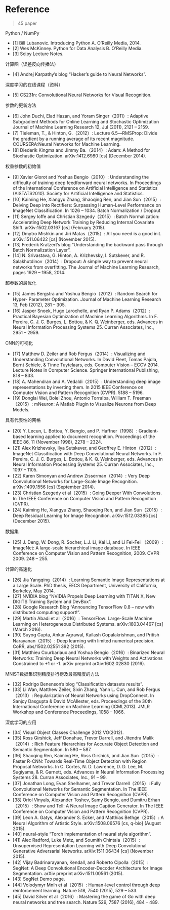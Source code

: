 # Reference
> 45 paper

Python / NumPy
- [1] Bill Lubanovic. Introducing Python A. O’Reilly Media, 2014.
- [2] Wes McKinney. Python for Data Analysis B. O’Reilly Media.
- [3] Scipy Lecture Notes.

计算图（误差反向传播法）
- [4] Andrej Karpathy’s blog “Hacker’s guide to Neural Networks”.

深度学习的在线课程（资料）
- [5] CS231n: Convolutional Neural Networks for Visual Recognition.

参数的更新方法
- [6] John Duchi, Elad Hazan, and Yoram Singer（2011）: Adaptive Subgradient Methods for Online Learning 
  and Stochastic Optimization Journal of Machine Learning Research 12, Jul (2011), 2121 – 2159.
- [7] Tieleman, T., & Hinton, G.（2012）: Lecture 6.5―RMSProp: Divide the
  gradient by a running average of its recent magnitude. COURSERA:Neural Networks for Machine Learning.
- [8] Diederik Kingma and Jimmy Ba.（2014）: Adam: A Method for Stochastic Optimization. arXiv:1412.6980 [cs] (December 2014).

权重参数的初始值
- [9] Xavier Glorot and Yoshua Bengio（2010）: Understanding the difficulty
of training deep feedforward neural networks. In Proceedings of the
International Conference on Artificial Intelligence and Statistics
(AISTATS2010). Society for Artificial Intelligence and Statistics.
- [10] Kaiming He, Xiangyu Zhang, Shaoqing Ren, and Jian Sun（2015）:
Delving Deep into Rectifiers: Surpassing Human-Level Performance on
ImageNet Classification. In 1026 – 1034.
Batch Normalization / Dropout
- [11] Sergey Ioffe and Christian Szegedy（2015）: Batch Normalization:
Accelerating Deep Network Training by Reducing Internal Covariate
Shift. arXiv:1502.03167 [cs] (February 2015).
- [12] Dmytro Mishkin and Jiri Matas（2015）: All you need is a good init.
arXiv:1511.06422 [cs] (November 2015).
- [13] Frederik Kratzert’s blog “Understanding the backward pass through Batch
Normalization Layer”.
- [14] N. Srivastava, G. Hinton, A. Krizhevsky, I. Sutskever, and R.
Salakhutdinov（2014）: Dropout: A simple way to prevent neural
  networks from overfitting. The Journal of Machine Learning Research,
  pages 1929 – 1958, 2014.
  
超参数的最优化
- [15] James Bergstra and Yoshua Bengio（2012）: Random Search for Hyper-
  Parameter Optimization. Journal of Machine Learning Research 13,
  Feb (2012), 281 – 305.
- [16] Jasper Snoek, Hugo Larochelle, and Ryan P. Adams（2012）: Practical
  Bayesian Optimization of Machine Learning Algorithms. In F. Pereira,
  C. J. C. Burges, L. Bottou, & K. Q. Weinberger, eds. Advances in
  Neural Information Processing Systems 25. Curran Associates, Inc.,
  2951 – 2959.
  
CNN的可视化
- [17] Matthew D. Zeiler and Rob Fergus（2014）: Visualizing and
  Understanding Convolutional Networks. In David Fleet, Tomas Pajdla,
  Bernt Schiele, & Tinne Tuytelaars, eds. Computer Vision – ECCV 2014.
  Lecture Notes in Computer Science. Springer International Publishing,
  818 – 833.
- [18] A. Mahendran and A. Vedaldi（2015）: Understanding deep image
  representations by inverting them. In 2015 IEEE Conference on
  Computer Vision and Pattern Recognition (CVPR). 5188 – 5196.
- [19] Donglai Wei, Bolei Zhou, Antonio Torralba, William T. Freeman
  （2015）: mNeuron: A Matlab Plugin to Visualize Neurons from Deep Models.

具有代表性的网格
- [20] Y. Lecun, L. Bottou, Y. Bengio, and P. Haffner（1998）: Gradient-based
learning applied to document recognition. Proceedings of the IEEE 86,
11 (November 1998), 2278 – 2324.
- [21] Alex Krizhevsky, Ilya Sutskever, and Geoffrey E. Hinton（2012）:
ImageNet Classification with Deep Convolutional Neural Networks.
In F. Pereira, C. J. C. Burges, L. Bottou, & K. Q. Weinberger, eds.
Advances in Neural Information Processing Systems 25. Curran
Associates, Inc., 1097 – 1105.
- [22] Karen Simonyan and Andrew Zisserman（2014）: Very Deep
Convolutional Networks for Large-Scale Image Recognition.
arXiv:1409.1556 [cs] (September 2014).
- [23] Christian Szegedy et al（2015）: Going Deeper With Convolutions. In
The IEEE Conference on Computer Vision and Pattern Recognition
(CVPR).
- [24] Kaiming He, Xiangyu Zhang, Shaoqing Ren, and Jian Sun（2015）:
Deep Residual Learning for Image Recognition. arXiv:1512.03385 [cs]
(December 2015).
  
数据集
- [25] J. Deng, W. Dong, R. Socher, L.J. Li, Kai Li, and Li Fei-Fei （2009）:
ImageNet: A large-scale hierarchical image database. In IEEE
Conference on Computer Vision and Pattern Recognition, 2009. CVPR 2009. 248 – 255.

计算的高速化
- [26] Jia Yangqing（2014）: Learning Semantic Image Representations at a
Large Scale. PhD thesis, EECS Department, University of California,
Berkeley, May 2014.
- [27] NVIDIA blog “NVIDIA Propels Deep Learning with TITAN X, New
DIGITS Training System and DevBox”.
- [28] Google Research Blog “Announcing TensorFlow 0.8 – now with
distributed computing support!”.
- [29] Martín Abadi et al（2016）: TensorFlow: Large-Scale Machine Learning on
Heterogeneous Distributed Systems. arXiv:1603.04467 [cs] (March 2016).
- [30] Suyog Gupta, Ankur Agrawal, Kailash Gopalakrishnan, and Pritish
Narayanan（2015）: Deep learning with limited numerical precision.
CoRR, abs/1502.02551 392 (2015).
- [31] Matthieu Courbariaux and Yoshua Bengio（2016）: Binarized Neural
Networks: Training Deep Neural Networks with Weights and
Activations Constrained to +1 or -1. arXiv preprint arXiv:1602.02830
(2016).
  
MNIST数据集识别精度排行榜及最高精度的方法
- [32] Rodrigo Benenson’s blog “Classification datasets results”.
- [33] Li Wan, Matthew Zeiler, Sixin Zhang, Yann L. Cun, and Rob Fergus
（2013）: Regularization of Neural Networks using DropConnect. In
Sanjoy Dasgupta & David McAllester, eds. Proceedings of the 30th
International Conference on Machine Learning (ICML2013). JMLR
Workshop and Conference Proceedings, 1058 – 1066.

深度学习的应用
- [34] Visual Object Classes Challenge 2012 VO(2012).
- [35] Ross Girshick, Jeff Donahue, Trevor Darrell, and Jitendra Malik（2014）:
Rich Feature Hierarchies for Accurate Object Detection and Semantic
Segmentation. In 580 – 587.
- [36] Shaoqing Ren, Kaiming He, Ross Girshick, and Jian Sun（2015）: Faster
R-CNN: Towards Real-Time Object Detection with Region Proposal
Networks. In C. Cortes, N. D. Lawrence, D. D. Lee, M. Sugiyama, & R.
Garnett, eds. Advances in Neural Information Processing Systems 28.
Curran Associates, Inc., 91 – 99.
- [37] Jonathan Long, Evan Shelhamer, and Trevor Darrell（2015）: Fully
Convolutional Networks for Semantic Segmentation. In The IEEE
Conference on Computer Vision and Pattern Recognition (CVPR).
- [38] Oriol Vinyals, Alexander Toshev, Samy Bengio, and Dumitru Erhan
（2015）: Show and Tell: A Neural Image Caption Generator. In The
IEEE Conference on Computer Vision and Pattern Recognition
(CVPR).
- [39] Leon A. Gatys, Alexander S. Ecker, and Matthias Bethge（2015）: A
Neural Algorithm of Artistic Style. arXiv:1508.06576 [cs, q-bio] (August
2015).
- [40] neural-style “Torch implementation of neural style algorithm”.
- [41] Alec Radford, Luke Metz, and Soumith Chintala（2015）: Unsupervised
Representation Learning with Deep Convolutional Generative
Adversarial Networks. arXiv:1511.06434 [cs] (November 2015).
- [42] Vijay Badrinarayanan, Kendall, and Roberto Cipolla（2015）: SegNet:
A Deep Convolutional Encoder-Decoder Architecture for Image
Segmentation. arXiv preprint arXiv:1511.00561 (2015).
- [43] SegNet Demo page.
- [44] Volodymyr Mnih et al（2015）: Human-level control through deep
  reinforcement learning. Nature 518, 7540 (2015), 529 – 533.
- [45] David Silver et al（2016）: Mastering the game of Go with deep neural
  networks and tree search. Nature 529, 7587 (2016), 484 – 489.